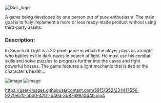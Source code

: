 ![ISoL_logo](https://user-images.githubusercontent.com/59151352/233812773-6eb02663-9096-4523-b677-c0a890120af1.png)

A game being developed by one person out of pure enthusiasm. The main goal is to fully implement a more or less ready-made product without using third-party assets.



### Description: 
In Search of Light is a 2D pixel game in which the player plays as a knight who battles evil in dark caves in search of light. He must use his combat skills and solve puzzles to progress further into the caves and fight powerful bosses. The game features a light mechanic that is tied to the character's health...

![image](https://user-images.githubusercontent.com/59151352/234416203-819e62c2-2a1a-4f39-be13-2420384c418a.png)
![image](https://user-images.githubusercontent.com/59151352/234416290-7e19dfaf-34dd-486f-9c48-3f095b8ec0a4.png)


https://user-images.githubusercontent.com/59151352/234417556-922fe670-abd0-4201-b46d-3b87698a044b.mp4

